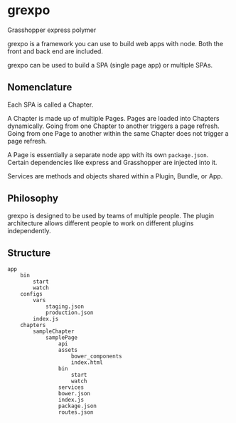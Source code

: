 # grexpo
Grasshopper express polymer

grexpo is a framework you can use to build web apps with node. Both the
front and back end are included.

grexpo can be used to build a SPA (single page app) or multiple SPAs.

## Nomenclature

Each SPA is called a Chapter.

A Chapter is made up of multiple Pages. Pages are loaded into Chapters
dynamically. Going from one Chapter to another triggers a page refresh.
Going from one Page to another within the same Chapter does not trigger
a page refresh. 

A Page is essentially a separate node app
with its own `package.json`. Certain dependencies like express and 
Grasshopper are injected into it.

Services are methods and objects shared within a Plugin, Bundle, or App.

## Philosophy
grexpo is designed to be used by teams of multiple people. The plugin
architecture allows different people to work on different plugins
independently.

## Structure

    app
        bin
            start
            watch
        configs
            vars
                staging.json
                production.json
            index.js
        chapters    
            sampleChapter
                samplePage
                    api
                    assets
                        bower_components
                        index.html
                    bin
                        start
                        watch
                    services
                    bower.json
                    index.js
                    package.json
                    routes.json
        

